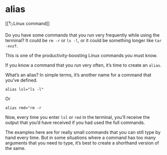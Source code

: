 
# alias

[[🏷️Linux command]]

Do you have some commands that you run very frequently while using the terminal? It could be `rm -r` or `ls -l`, or it could be something longer like `tar -xvzf`.

This is one of the productivity-boosting Linux commands you must know.

If you know a command that you run very often, it’s time to create an `alias`.

What’s an alias? In simple terms, it’s another name for a command that you’ve defined.

`alias lsl="ls -l"`

Or

`alias rmd="rm -r`

Now, every time you enter `lsl` or `rmd` in the terminal, you’ll receive the output that you’d have received if you had used the full commands.

The examples here are for really small commands that you can still type by hand every time. But in some situations where a command has too many arguments that you need to type, it’s best to create a shorthand version of the same.